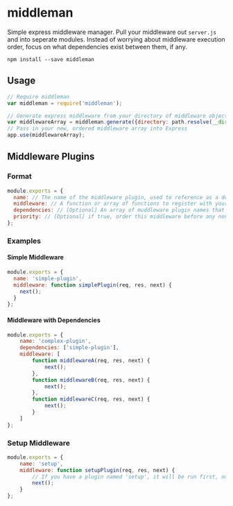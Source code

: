 middleman
=========

Simple express middleware manager. Pull your middleware out `server.js` and into seperate modules. Instead of worrying about middleware execution order, focus on what dependencies exist between them, if any.

```
npm install --save middleman
```


## Usage

``` javascript
// Require middleman
var middleman = require('middleman');

// Generate express middleware from your directory of middleware objects
var middlewareArray = middleman.generate({directory: path.resolve(__dirname, '/middleware')});
// Pass in your new, ordered middleware array into Express
app.use(middlewareArray);
```

## Middleware Plugins

### Format

``` javascript
module.exports = {
  name: // The name of the middleware plugin, used to reference as a dependency, etc.
  middleware: // A function or array of functions to register with your express application
  dependencies: // [Optional] An array of muddleware plugin names that must be run before this one
  priority: // [Optional] if true, order this middleware before any non-priority plugins
};
```




### Examples

#### Simple Middleware

``` javascript
module.exports = {
  name: 'simple-plugin',
  middleware: function simplePlugin(req, res, next) {
    next();
  }
};
```

#### Middleware with Dependencies

``` javascript
module.exports = {
	name: 'complex-plugin',
	dependencies: ['simple-plugin'],
	middleware: [
		function middlewareA(req, res, next) {
			next();
		},
		function middlewareB(req, res, next) {
			next();
		},
		function middlewareC(req, res, next) {
			next();
		}
	]
};
```

### Setup Middleware

``` javascript
module.exports = {
	name: 'setup',
	middleware: function setupPlugin(req, res, next) {
		// If you have a plugin named 'setup', it will be run first, no matter what. Do any early setup here
		next();
	}
};
```

